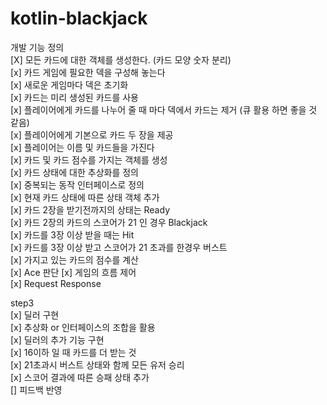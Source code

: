 # kotlin-blackjack

개발 기능 정의  
[X] 모든 카드에 대한 객체를 생성한다. (카드 모양 숫자 분리)    
[x] 카드 게임에 필요한 덱을 구성해 놓는다  
    [x] 새로운 게임마다 덱은 초기화  
    [x] 카드는 미리 생성된 카드를 사용  
    [x] 플레이어에게 카드를 나누어 줄 때 마다 덱에서 카드는 제거 (큐 활용 하면 좋을 것 같음)    
    [x] 플레이어에게 기본으로 카드 두 장을 제공  
[x] 플레이어는 이름 및 카드들을 가진다  
    [x] 카드 및 카드 점수를 가지는 객체를 생성  
[x] 카드 상태에 대한 추상화를 정의  
    [x] 중복되는 동작 인터페이스로 정의  
    [x] 현재 카드 상태에 따른 상태 객체 추가  
        [x] 카드 2장을 받기전까지의 상태는 Ready  
        [x] 카드 2장의 카드의 스코어가 21 인 경우 Blackjack  
        [x] 카드를 3장 이상 받을 때는 Hit  
        [x] 카드를 3장 이상 받고 스코어가 21 초과를 한경우 버스트    
[x] 가지고 있는 카드의 점수를 계산    
    [x] Ace 판단
[x] 게임의 흐름 제어  
[x] Request Response  


step3  
[x] 딜러 구현  
    [x] 추상화 or 인터페이스의 조합을 활용  
    [x] 딜러의 추가 기능 구현  
        [x] 16이하 일 때 카드를 더 받는 것  
        [x] 21초과시 버스트 상태와 함께 모든 유저 승리  
[x] 스코어 결과에 따른 승패 상태 추가  
[] 피드백 반영  
